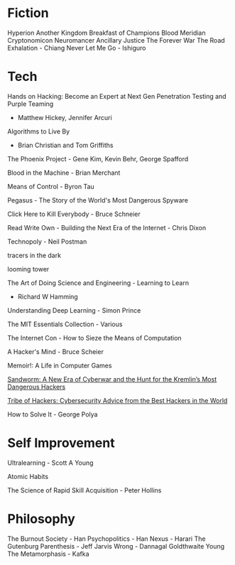 # Fiction

Hyperion
Another Kingdom
Breakfast of Champions
Blood Meridian
Cryptonomicon
Neuromancer
Ancillary Justice
The Forever War
The Road
Exhalation - Chiang
Never Let Me Go - Ishiguro


# Tech

Hands on Hacking: Become an Expert at Next Gen Penetration Testing and Purple Teaming
- Matthew Hickey, Jennifer Arcuri

Algorithms to Live By
- Brian Christian and Tom Griffiths

The Phoenix Project - Gene Kim, Kevin Behr, George Spafford

Blood in the Machine - Brian Merchant

Means of Control - Byron Tau

Pegasus - The Story of the World's Most Dangerous Spyware

 Click Here to Kill Everybody - Bruce Schneier

Read Write Own - Building the Next Era of the Internet - Chris Dixon

Technopoly - Neil Postman

tracers in the dark

looming tower 

The Art of Doing Science and Engineering - Learning to Learn
- Richard W Hamming

Understanding Deep Learning - Simon Prince

The MIT Essentials Collection - Various

The Internet Con - How to Sieze the Means of Computation

A Hacker's Mind - Bruce Scheier

Memoir!: A Life in Computer Games

[Sandworm: A New Era of Cyberwar and the Hunt for the Kremlin’s Most Dangerous Hackers](https://amzn.to/4eXmHyQ)

 [Tribe of Hackers: Cybersecurity Advice from the Best Hackers in the World](https://amzn.to/3zOH2ra)

How to Solve It - George Polya



# Self Improvement

Ultralearning - Scott A Young

Atomic Habits

The Science of Rapid Skill Acquisition - Peter Hollins

# Philosophy 

The Burnout Society - Han
Psychopolitics - Han
Nexus - Harari
The Gutenburg Parenthesis - Jeff Jarvis
Wrong - Dannagal Goldthwaite Young
The Metamorphasis - Kafka

